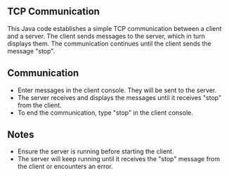 ## TCP Communication

This Java code establishes a simple TCP communication between a client and a server. The client sends messages to the server, which in turn displays them. The communication continues until the client sends the message "stop". 

## Communication
- Enter messages in the client console. They will be sent to the server.
- The server receives and displays the messages until it receives "stop" from the client.
- To end the communication, type "stop" in the client console.

## Notes
- Ensure the server is running before starting the client.
- The server will keep running until it receives the "stop" message from the client or encounters an error.

